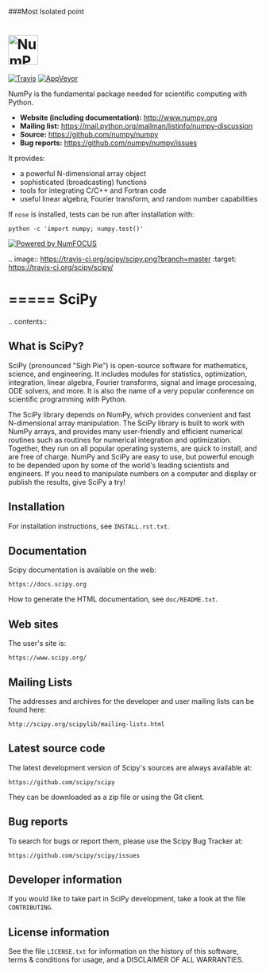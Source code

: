 ###Most Isolated point

# <img alt="NumPy" src="branding/icons/numpylogo.svg" height="60">

[![Travis](https://img.shields.io/travis/numpy/numpy/master.svg?label=Travis%20CI)](https://travis-ci.org/numpy/numpy)
[![AppVeyor](https://img.shields.io/appveyor/ci/charris/numpy/master.svg?label=AppVeyor)](https://ci.appveyor.com/project/charris/numpy)

NumPy is the fundamental package needed for scientific computing with Python.

- **Website (including documentation):** http://www.numpy.org
- **Mailing list:** https://mail.python.org/mailman/listinfo/numpy-discussion
- **Source:** https://github.com/numpy/numpy
- **Bug reports:** https://github.com/numpy/numpy/issues

It provides:

- a powerful N-dimensional array object
- sophisticated (broadcasting) functions
- tools for integrating C/C++ and Fortran code
- useful linear algebra, Fourier transform, and random number capabilities

If ``nose`` is installed, tests can be run after installation with:

    python -c 'import numpy; numpy.test()'

[![Powered by NumFOCUS](https://img.shields.io/badge/powered%20by-NumFOCUS-orange.svg?style=flat&colorA=E1523D&colorB=007D8A)](https://numfocus.org)


.. image:: https://travis-ci.org/scipy/scipy.png?branch=master
   :target: https://travis-ci.org/scipy/scipy/

=====
SciPy
=====

.. contents::

What is SciPy?
--------------

SciPy (pronounced "Sigh Pie") is open-source software for mathematics,
science, and engineering.  It includes modules for statistics, optimization,
integration, linear algebra, Fourier transforms, signal and image processing,
ODE solvers, and more.  It is also the name of a very popular conference on
scientific programming with Python.

The SciPy library depends on NumPy, which provides convenient and fast
N-dimensional array manipulation. The SciPy library is built to work with
NumPy arrays, and provides many user-friendly and efficient numerical routines
such as routines for numerical integration and optimization. Together, they
run on all popular operating systems, are quick to install, and are free of
charge. NumPy and SciPy are easy to use, but powerful enough to be depended
upon by some of the world's leading scientists and engineers. If you need to
manipulate numbers on a computer and display or publish the results, give
SciPy a try!


Installation
------------

For installation instructions, see ``INSTALL.rst.txt``.


Documentation
-------------

Scipy documentation is available on the web:

    https://docs.scipy.org

How to generate the HTML documentation, see ``doc/README.txt``.


Web sites
---------

The user's site is:

    https://www.scipy.org/


Mailing Lists
-------------

The addresses and archives for the developer and user mailing lists can be
found here:

    http://scipy.org/scipylib/mailing-lists.html


Latest source code
------------------

The latest development version of Scipy's sources are always available at:

    https://github.com/scipy/scipy

They can be downloaded as a zip file or using the Git client.


Bug reports
-----------

To search for bugs or report them, please use the Scipy Bug Tracker at:

    https://github.com/scipy/scipy/issues


Developer information
---------------------

If you would like to take part in SciPy development, take a look
at the file ``CONTRIBUTING``.


License information
-------------------

See the file ``LICENSE.txt`` for information on the history of this
software, terms & conditions for usage, and a DISCLAIMER OF ALL
WARRANTIES.
